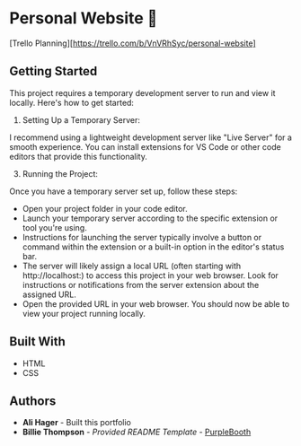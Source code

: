 # Personal Website :partying_face:

[Trello Planning][https://trello.com/b/VnVRhSyc/personal-website]

## Getting Started

This project requires a temporary development server to run and view it locally. Here's how to get started:

1. Setting Up a Temporary Server:

  I recommend using a lightweight development server like "Live Server" for a smooth experience. You can install extensions for VS Code or other code     editors that provide this functionality.

3. Running the Project:

  Once you have a temporary server set up, follow these steps:

- Open your project folder in your code editor.
- Launch your temporary server according to the specific extension or tool you're using.
- Instructions for launching the server typically involve a button or command within the extension or a built-in option in the editor's status bar.
- The server will likely assign a local URL (often starting with http://localhost:) to access this project in your web browser. Look for instructions or notifications from the server extension about the assigned URL.
- Open the provided URL in your web browser. You should now be able to view your project running locally.

## Built With

- HTML
- CSS

## Authors

- **Ali Hager** - Built this portfolio
- **Billie Thompson** - _Provided README Template_ -
  [PurpleBooth](https://github.com/PurpleBooth)
